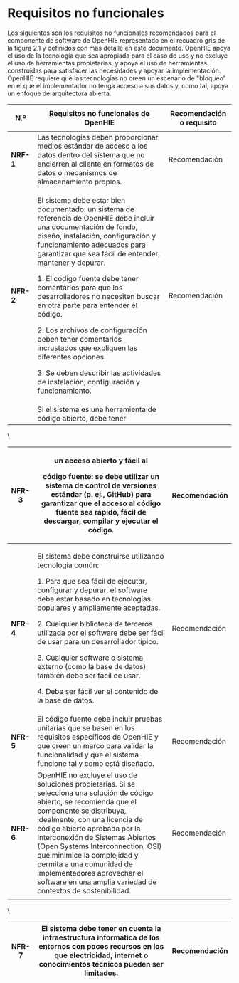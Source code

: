# Requisitos no funcionales

Los siguientes son los requisitos no funcionales recomendados para el componente de software de OpenHIE representado en el recuadro gris de la figura 2.1 y definidos con más detalle en este documento. OpenHIE apoya el uso de la tecnología que sea apropiada para el caso de uso y no excluye el uso de herramientas propietarias, y apoya el uso de herramientas construidas para satisfacer las necesidades y apoyar la implementación. OpenHIE requiere que las tecnologías no creen un escenario de "bloqueo" en el que el implementador no tenga acceso a sus datos y, como tal, apoya un enfoque de arquitectura abierta.

| <p> </p><p><strong>N.º</strong></p>                                                                                           | Requisitos no funcionales de OpenHIE                                                                                                                                                                                                                                                                                                                                                                                                                                                                                                                                                                                  | **Recomendación o requisito**                                                                                        |
| ----------------------------------------------------------------------------------------------------------------------------- | --------------------------------------------------------------------------------------------------------------------------------------------------------------------------------------------------------------------------------------------------------------------------------------------------------------------------------------------------------------------------------------------------------------------------------------------------------------------------------------------------------------------------------------------------------------------------------------------------------------------- | -------------------------------------------------------------------------------------------------------------------- |
| <p> </p><p> </p><p> </p><p><strong>NRF-1</strong></p>                                                                         | Las tecnologías deben proporcionar medios estándar de acceso a los datos dentro del sistema que no encierren al cliente en formatos de datos o mecanismos de almacenamiento propios.                                                                                                                                                                                                                                                                                                                                                                                                                                  | <p> </p><p> </p><p> </p><p>Recomendación</p>                                                                         |
| <p> </p><p> </p><p> </p><p> </p><p> </p><p> </p><p> </p><p> </p><p> </p><p> </p><p> </p><p> </p><p><strong>NFR-2</strong></p> | <p>El sistema debe estar bien documentado: un sistema de referencia de OpenHIE debe incluir una documentación de fondo, diseño, instalación, configuración y funcionamiento adecuados para garantizar que sea fácil de entender, mantener y depurar.</p><p>1.   El código fuente debe tener comentarios para que los desarrolladores no necesiten buscar en otra parte para entender el código.</p><p>2.   Los archivos de configuración deben tener comentarios incrustados que expliquen las diferentes opciones.</p><p>3.   Se deben describir las actividades de instalación, configuración y funcionamiento.</p> | <p> </p><p> </p><p> </p><p> </p><p> </p><p> </p><p> </p><p> </p><p> </p><p> </p><p> </p><p> </p><p>Recomendación</p> |
|                                                                                                                               | Si el sistema es una herramienta de código abierto, debe tener                                                                                                                                                                                                                                                                                                                                                                                                                                                                                                                                                        |                                                                                                                      |

\


| <p> </p><p><strong>NFR-3</strong></p>                                                                                 | <p>un acceso abierto y fácil al</p><p>código fuente: se debe utilizar un sistema de control de versiones estándar (p. ej., GitHub) para garantizar que el acceso al código fuente sea rápido, fácil de descargar, compilar y ejecutar el código.</p>                                                                                                                                                                                                                                                                | <p> </p><p>Recomendación</p>                                                                                 |
| --------------------------------------------------------------------------------------------------------------------- | ------------------------------------------------------------------------------------------------------------------------------------------------------------------------------------------------------------------------------------------------------------------------------------------------------------------------------------------------------------------------------------------------------------------------------------------------------------------------------------------------------------------- | ------------------------------------------------------------------------------------------------------------ |
| <p> </p><p> </p><p> </p><p> </p><p> </p><p> </p><p> </p><p> </p><p> </p><p> </p><p> </p><p><strong>NFR-4</strong></p> | <p>El sistema debe construirse utilizando tecnología común:</p><p>1.   Para que sea fácil de ejecutar, configurar y depurar, el software debe estar basado en tecnologías populares y ampliamente aceptadas.</p><p>2.   Cualquier biblioteca de terceros utilizada por el software debe ser fácil de usar para un desarrollador típico.</p><p>3.   Cualquier software o sistema externo (como la base de datos) también debe ser fácil de usar.</p><p>4.   Debe ser fácil ver el contenido de la base de datos.</p> | <p> </p><p> </p><p> </p><p> </p><p> </p><p> </p><p> </p><p> </p><p> </p><p> </p><p> </p><p>Recomendación</p> |
| <p> </p><p> </p><p> </p><p> </p><p><strong>NFR-5</strong></p>                                                         | El código fuente debe incluir pruebas unitarias que se basen en los requisitos específicos de OpenHIE y que creen un marco para validar la funcionalidad y que el sistema funcione tal y como está diseñado.                                                                                                                                                                                                                                                                                                        | <p> </p><p> </p><p> </p><p> </p><p>Recomendación</p>                                                         |
| <p> </p><p> </p><p> </p><p> </p><p> </p><p> </p><p><strong>NFR-6</strong></p>                                         | OpenHIE no excluye el uso de soluciones propietarias. Si se selecciona una solución de código abierto, se recomienda que el componente se distribuya, idealmente, con una licencia de código abierto aprobada por la Interconexión de Sistemas Abiertos (Open Systems Interconnection, OSI) que minimice la complejidad y permita a una comunidad de implementadores aprovechar el software en una amplia variedad de contextos de sostenibilidad.                                                                  | <p> </p><p> </p><p> </p><p> </p><p> </p><p> </p><p>Recomendación</p>                                         |
|                                                                                                                       |                                                                                                                                                                                                                                                                                                                                                                                                                                                                                                                     |                                                                                                              |

\


| <p> </p><p> </p><p><strong>NFR-7</strong></p> | El sistema debe tener en cuenta la infraestructura informática de los entornos con pocos recursos en los que electricidad, internet o conocimientos técnicos pueden ser limitados. | <p> </p><p> </p><p>Recomendación</p> |
| --------------------------------------------- | ---------------------------------------------------------------------------------------------------------------------------------------------------------------------------------- | ------------------------------------ |
